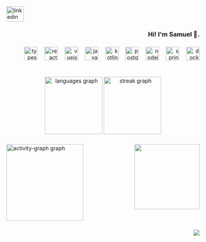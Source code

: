 <div align="left">
  <a href="https://www.linkedin.com/in/samuelsoaressilva/" target="_blank">
    <img src="https://raw.githubusercontent.com/maurodesouza/profile-readme-generator/master/src/assets/icons/social/linkedin/default.svg" width="45" height="40" alt="linkedin logo"  />
  </a>
</div>

###

<h3 align="right">Hi! I'm Samuel 🦆.</h3>

###

<div align="right">
  <img src="https://cdn.jsdelivr.net/gh/devicons/devicon/icons/typescript/typescript-original.svg" height="35" alt="typescript logo"  />
  <img width="10" />
  <img src="https://cdn.jsdelivr.net/gh/devicons/devicon/icons/react/react-original.svg" height="35" alt="react logo"  />
  <img width="10" />
  <img src="https://cdn.jsdelivr.net/gh/devicons/devicon/icons/vuejs/vuejs-original.svg" height="35" alt="vuejs logo"  />
  <img width="10" />
  <img src="https://cdn.jsdelivr.net/gh/devicons/devicon/icons/java/java-original.svg" height="35" alt="java logo"  />
  <img width="10" />
  <img src="https://cdn.jsdelivr.net/gh/devicons/devicon/icons/kotlin/kotlin-original.svg" height="35" alt="kotlin logo"  />
  <img width="10" />
  <img src="https://cdn.jsdelivr.net/gh/devicons/devicon/icons/postgresql/postgresql-original.svg" height="35" alt="postgresql logo"  />
  <img width="10" />
  <img src="https://cdn.jsdelivr.net/gh/devicons/devicon/icons/nodejs/nodejs-original.svg" height="35" alt="nodejs logo"  />
  <img width="10" />
  <img src="https://cdn.jsdelivr.net/gh/devicons/devicon/icons/spring/spring-original.svg" height="35" alt="spring logo"  />
  <img width="10" />
  <img src="https://cdn.jsdelivr.net/gh/devicons/devicon/icons/docker/docker-original.svg" height="35" alt="docker logo"  />
</div>

###

<br clear="both">

<div align="center">
  <img src="https://github-readme-stats.vercel.app/api/top-langs?username=SamuelSoaresSilva&locale=en&hide_title=true&layout=compact&card_width=320&langs_count=6&theme=dark&hide_border=true&order=2" height="150" alt="languages graph"  />
  <img src="https://streak-stats.demolab.com?user=SamuelSoaresSilva&locale=en&mode=daily&theme=dark&hide_border=true&border_radius=20&date_format=j/n%5B/Y%5D&order=3" height="150" alt="streak graph"  />
</div>

###

<img align="right" height="170" src="https://camo.githubusercontent.com/5f74474123d060cfe00c9245826c82b865e8774c78929e9a709bea2821516939/68747470733a2f2f6d656469612e67697068792e636f6d2f6d656469612f4b70684446626f7451487a55354c426e42752f67697068792e676966"  />

###

<div align="left">
  <img src="https://github-readme-activity-graph.vercel.app/graph?username=SamuelSoaresSilva&radius=16&theme=github-dark&area=false&order=5&hide_border=true&hide_title=false&custom_title=Contribuition%20Graph" height="200" alt="activity-graph graph"  />
</div>

###

<img align="right" src="https://visitor-badge.laobi.icu/badge?page_id=SamuelSoaresSilva.SamuelSoaresSilva&left_color=mediumseagreen&right_color=darkslategrey"  />

###
